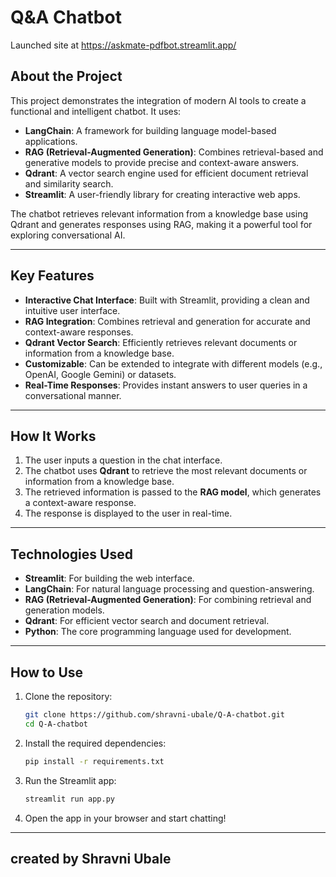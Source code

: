 # Q&A Chatbot 

Launched site at https://askmate-pdfbot.streamlit.app/

## About the Project

This project demonstrates the integration of modern AI tools to create a functional and intelligent chatbot. It uses:
- **LangChain**: A framework for building language model-based applications.
- **RAG (Retrieval-Augmented Generation)**: Combines retrieval-based and generative models to provide precise and context-aware answers.
- **Qdrant**: A vector search engine used for efficient document retrieval and similarity search.
- **Streamlit**: A user-friendly library for creating interactive web apps.

The chatbot retrieves relevant information from a knowledge base using Qdrant and generates responses using RAG, making it a powerful tool for exploring conversational AI.

---

## Key Features

- **Interactive Chat Interface**: Built with Streamlit, providing a clean and intuitive user interface.
- **RAG Integration**: Combines retrieval and generation for accurate and context-aware responses.
- **Qdrant Vector Search**: Efficiently retrieves relevant documents or information from a knowledge base.
- **Customizable**: Can be extended to integrate with different models (e.g., OpenAI, Google Gemini) or datasets.
- **Real-Time Responses**: Provides instant answers to user queries in a conversational manner.

---

## How It Works

1. The user inputs a question in the chat interface.
2. The chatbot uses **Qdrant** to retrieve the most relevant documents or information from a knowledge base.
3. The retrieved information is passed to the **RAG model**, which generates a context-aware response.
4. The response is displayed to the user in real-time.

---

## Technologies Used

- **Streamlit**: For building the web interface.
- **LangChain**: For natural language processing and question-answering.
- **RAG (Retrieval-Augmented Generation)**: For combining retrieval and generation models.
- **Qdrant**: For efficient vector search and document retrieval.
- **Python**: The core programming language used for development.

---

## How to Use

1. Clone the repository:
   ```bash
   git clone https://github.com/shravni-ubale/Q-A-chatbot.git
   cd Q-A-chatbot
   ```

2. Install the required dependencies:
   ```bash
   pip install -r requirements.txt
   ```

3. Run the Streamlit app:
   ```bash
   streamlit run app.py
   ```

4. Open the app in your browser and start chatting!

---


created by Shravni Ubale
---
